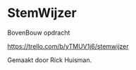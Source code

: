 # StemWijzer
BovenBouw opdracht


https://trello.com/b/yTMUV1j6/stemwijzer

Gemaakt door Rick Huisman.
